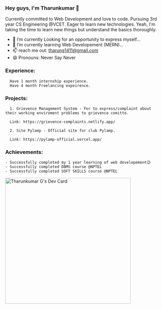 ### Hey guys, I'm Tharunkumar 👋

Currently committed to Web Development and love to code. Pursuing 3rd year CS Engineering @VCET. Eager to learn new technologies. Yeah, I'm taking the time to learn new things but understand the basics thoroughly.

- 🔭 I’m currently Looking for an opportunity to express myself...
- 🌱 I’m currently learning Web Developement (MERN)...
- 📫 reach me out: tharung1411@gmail.com
- 😄 Pronouns: Never Say Never

### Experience:

      Have 1 month internship experience.
      Have 4 month Freelancing expeirence.
  
### Projects:

      1. Grievence Management System - For to express/complaint about their working enviroment problems to grievence comitte.

      Link: https://grievence-complaints.netlify.app/
      
      2. Site Pylamp - Official site for club Pylamp.
      
      Link: https://pylamp-official.vercel.app/
  
### Achievements:

    - Successfully completed my 1 year learning of web developement😉
    - Successfully completed DBMS course @NPTEL
    - Successfully completed SOFT SKILLS course @NPTEL
    
<a href="https://app.daily.dev/Tharunkumar"><img src="https://api.daily.dev/devcards/e95585f50d634815b35f9b584fdd5025.png?r=0pu" width="400" alt="Tharunkumar G's Dev Card"/></a>
